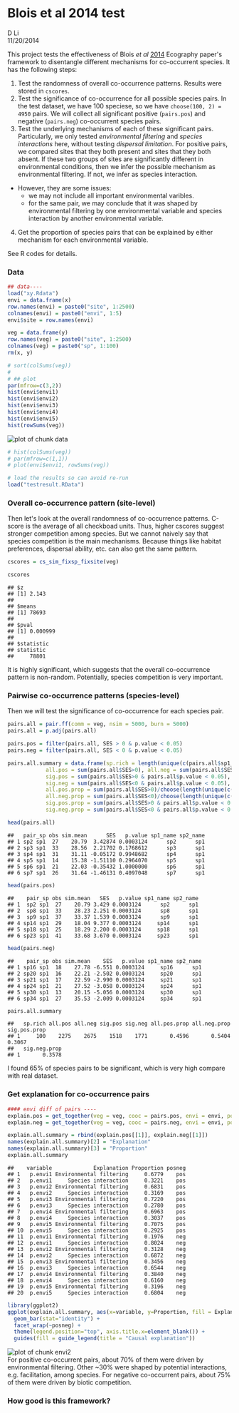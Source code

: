 # Blois et al 2014 test
D Li  
11/20/2014  

This project tests the effectiveness of Blois *et al* [2014](http://onlinelibrary.wiley.com/doi/10.1111/ecog.00779/abstract) Ecography paper's framework to disentangle different mechanisms for co-occurrent species. It has the following steps:

1. Test the randomness of overall co-occurrence patterns. Results were stored in `cscores`.
2. Test the significance of co-occurrence for all possible species pairs. In the test dataset, we have 100 speciese, so we have `choose(100, 2) = 4950` pairs. We will collect all significant positive (`pairs.pos`) and negative (`pairs.neg`) co-occurrent species pairs.
3. Test the underlying mechanisms of each of these significant pairs. Particularly, we only tested *environmental filtering* and *species interactions* here, without testing *dispersal limitation*. For positive pairs, we compared sites that they both present and sites that they both absent. If these two groups of sites are significantly different in environmental conditions, then we infer the possible mechanism as environmental filtering. If not, we infer as species interaction.
  - However, they are some issues:
      + we may not include all important environmental varibles.
      + for the same pair, we may conclude that it was shaped by environmental filtering by one environmental variable and species interaction by another environmental variable.
4. Get the proportion of species pairs that can be explained by either mechanism for each environmental variable.

See R codes for details.

### Data

```r
## data----
load("xy.Rdata")
envi = data.frame(x)
row.names(envi) = paste0("site", 1:2500)
colnames(envi) = paste0("envi", 1:5)
envi$site = row.names(envi) 

veg = data.frame(y)
row.names(veg) = paste0("site", 1:2500)
colnames(veg) = paste0("sp", 1:100)
rm(x, y)

# sort(colSums(veg))
# 
# ## plot
par(mfrow=c(3,2))
hist(envi$envi1)
hist(envi$envi2)
hist(envi$envi3)
hist(envi$envi4)
hist(envi$envi5)
hist(rowSums(veg))
```

<img src="http://i.imgur.com/lonbhcV.png" title="plot of chunk data" alt="plot of chunk data" style="display: block; margin: auto;" />

```r
# hist(colSums(veg))
# par(mfrow=c(1,1))
# plot(envi$envi1, rowSums(veg))
```



```r
# load the results so can avoid re-run
load("testresult.RData")
```

### Overall co-occurrence pattern (site-level)
Then let's look at the overall randomness of co-occurrence patterns. C-score is the average of all checkboad units. Thus, higher cscores suggest stronger competition among species. But we cannot naively say that species competition is the main mechanisms. Because things like habitat preferences, dispersal ability, etc. can also get the same pattern.

```r
cscores = cs_sim_fixsp_fixsite(veg)
```

```r
cscores
```

```
## $z
## [1] 2.143
## 
## $means
## [1] 78693
## 
## $pval
## [1] 0.000999
## 
## $statistic
## statistic 
##     78801
```
It is highly significant, which suggests that the overall co-occurrence pattern is non-random. Potentially, species competition is very important.

### Pairwise co-occurrence patterns (species-level)
Then we will test the significance of co-occurrence for each species pair.

```r
pairs.all = pair.ff(comm = veg, nsim = 5000, burn = 5000)
pairs.all = p.adj(pairs.all)

pairs.pos = filter(pairs.all, SES > 0 & p.value < 0.05)
pairs.neg = filter(pairs.all, SES < 0 & p.value < 0.05)

pairs.all.summary = data.frame(sp.rich = length(unique(c(pairs.all$sp1_name, pairs.all$sp2_name))),
            all.pos = sum(pairs.all$SES>0), all.neg = sum(pairs.all$SES<0), 
            sig.pos = sum(pairs.all$SES>0 & pairs.all$p.value < 0.05),
            sig.neg = sum(pairs.all$SES<0 & pairs.all$p.value < 0.05),
            all.pos.prop = sum(pairs.all$SES>0)/choose(length(unique(c(pairs.all$sp1_name, pairs.all$sp2_name))), 2), 
            all.neg.prop = sum(pairs.all$SES<0)/choose(length(unique(c(pairs.all$sp1_name, pairs.all$sp2_name))), 2), 
            sig.pos.prop = sum(pairs.all$SES>0 & pairs.all$p.value < 0.05)/choose(length(unique(c(pairs.all$sp1_name, pairs.all$sp2_name))), 2),
            sig.neg.prop = sum(pairs.all$SES<0 & pairs.all$p.value < 0.05)/choose(length(unique(c(pairs.all$sp1_name, pairs.all$sp2_name))), 2))
```

```r
head(pairs.all)
```

```
##   pair_sp obs sim.mean      SES   p.value sp1_name sp2_name
## 1 sp2 sp1  27    20.79  3.42874 0.0003124      sp2      sp1
## 2 sp3 sp1  33    28.56  2.21702 0.1768612      sp3      sp1
## 3 sp4 sp1  31    31.11 -0.05172 0.9948682      sp4      sp1
## 4 sp5 sp1  14    15.38 -1.51110 0.2964070      sp5      sp1
## 5 sp6 sp1  21    22.03 -0.35432 1.0000000      sp6      sp1
## 6 sp7 sp1  26    31.64 -1.46131 0.4097048      sp7      sp1
```

```r
head(pairs.pos)
```

```
##    pair_sp obs sim.mean   SES   p.value sp1_name sp2_name
## 1  sp2 sp1  27    20.79 3.429 0.0003124      sp2      sp1
## 2  sp8 sp1  33    28.23 2.251 0.0003124      sp8      sp1
## 3  sp9 sp1  37    33.37 1.539 0.0003124      sp9      sp1
## 4 sp14 sp1  29    18.04 9.377 0.0003124     sp14      sp1
## 5 sp18 sp1  25    18.29 2.200 0.0003124     sp18      sp1
## 6 sp23 sp1  41    33.68 3.670 0.0003124     sp23      sp1
```

```r
head(pairs.neg)
```

```
##    pair_sp obs sim.mean    SES   p.value sp1_name sp2_name
## 1 sp16 sp1  18    27.78 -6.551 0.0003124     sp16      sp1
## 2 sp20 sp1  16    22.21 -2.502 0.0003124     sp20      sp1
## 3 sp21 sp1  17    22.59 -2.990 0.0003124     sp21      sp1
## 4 sp24 sp1  21    27.52 -3.058 0.0003124     sp24      sp1
## 5 sp30 sp1  13    20.15 -5.056 0.0003124     sp30      sp1
## 6 sp34 sp1  27    35.53 -2.009 0.0003124     sp34      sp1
```

```r
pairs.all.summary
```

```
##   sp.rich all.pos all.neg sig.pos sig.neg all.pos.prop all.neg.prop sig.pos.prop
## 1     100    2275    2675    1518    1771       0.4596       0.5404       0.3067
##   sig.neg.prop
## 1       0.3578
```
I found 65% of species pairs to be significant, which is very high compare with real dataset.

### Get explanation for co-occurrence pairs

```r
#### envi diff of pairs ----
explain.pos = get_together(veg = veg, cooc = pairs.pos, envi = envi, pos.neg = "pos", m = 5)
explain.neg = get_together(veg = veg, cooc = pairs.neg, envi = envi, pos.neg = "neg", m = 5)
```

```r
explain.all.summary = rbind(explain.pos[[1]], explain.neg[[1]])
names(explain.all.summary)[2] = "Explanation"
names(explain.all.summary)[3] = "Proportion"
explain.all.summary 
```

```
##    variable             Explanation Proportion posneg
## 1   p.envi1 Environmental filtering     0.6779    pos
## 2   p.envi1     Species interaction     0.3221    pos
## 3   p.envi2 Environmental filtering     0.6831    pos
## 4   p.envi2     Species interaction     0.3169    pos
## 5   p.envi3 Environmental filtering     0.7220    pos
## 6   p.envi3     Species interaction     0.2780    pos
## 7   p.envi4 Environmental filtering     0.6963    pos
## 8   p.envi4     Species interaction     0.3037    pos
## 9   p.envi5 Environmental filtering     0.7075    pos
## 10  p.envi5     Species interaction     0.2925    pos
## 11  p.envi1 Environmental filtering     0.1976    neg
## 12  p.envi1     Species interaction     0.8024    neg
## 13  p.envi2 Environmental filtering     0.3128    neg
## 14  p.envi2     Species interaction     0.6872    neg
## 15  p.envi3 Environmental filtering     0.3456    neg
## 16  p.envi3     Species interaction     0.6544    neg
## 17  p.envi4 Environmental filtering     0.3840    neg
## 18  p.envi4     Species interaction     0.6160    neg
## 19  p.envi5 Environmental filtering     0.3196    neg
## 20  p.envi5     Species interaction     0.6804    neg
```

```r
library(ggplot2)
ggplot(explain.all.summary, aes(x=variable, y=Proportion, fill = Explanation)) + 
  geom_bar(stat="identity") +
  facet_wrap(~posneg) +
  theme(legend.position="top", axis.title.x=element_blank()) +
  guides(fill = guide_legend(title = "Causal explanation"))
```

<img src="http://i.imgur.com/PO3lrOr.png" title="plot of chunk envi2" alt="plot of chunk envi2" style="display: block; margin: auto;" />
For positive co-occurrent pairs, about 70% of them were driven by environmental filtering. Other ~30% were shaped by potential interactions, e.g. facilitation, among species. For negative co-occurrent pairs, about 75% of them were driven by biotic competition. 

### How good is this framework?



